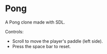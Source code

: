 # Pong
A Pong clone made with SDL.

Controls:
- Scroll to move the player's paddle (left side).
- Press the space bar to reset.
